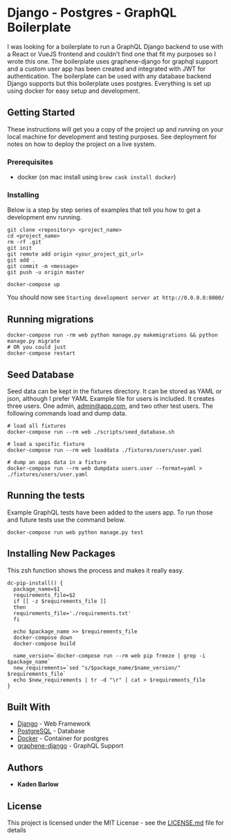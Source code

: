 # Django - Postgres - GraphQL Boilerplate

I was looking for a boilerplate to run a GraphQL Django backend to use with a React or VueJS frontend and couldn't find one that fit my purposes so I wrote this one.
The boilerplate uses graphene-django for graphql support and a custom user app has been created and integrated with JWT for authentication. The boilerplate can be used with any database backend Django supports but this boilerplate uses postgres. Everything is set up using docker for easy setup and development.

## Getting Started

These instructions will get you a copy of the project up and running on your local machine for development and testing purposes. See deployment for notes on how to deploy the project on a live system.

### Prerequisites

- docker (on mac install using `brew cask install docker`)

### Installing

Below is a step by step series of examples that tell you how to get a development env running.

```
git clone <repository> <project_name>
cd <project_name>
rm -rf .git
git init
git remote add origin <your_project_git_url>
git add .
git commit -m <message>
git push -u origin master

docker-compose up
```

You should now see `Starting development server at http://0.0.0.0:8000/`

## Running migrations

```
docker-compose run -rm web python manage.py makemigrations && python manage.py migrate
# OR you could just
docker-compose restart
```

## Seed Database

Seed data can be kept in the fixtures directory. It can be stored as YAML or json, although I prefer YAML
Example file for users is included. It creates three users. One admin, admin@app.com, and two other test users. The following commands load and dump data.

```
# load all fixtures
docker-compose run --rm web ./scripts/seed_database.sh

# load a specific fixture
docker-compose run --rm web loaddata ./fixtures/users/user.yaml

# dump an apps data in a fixture
docker-compose run --rm web dumpdata users.user --format=yaml > ./fixtures/users/user.yaml
```

## Running the tests

Example GraphQL tests have been added to the users app. To run those and future tests use the command below.

```
docker-compose run web python manage.py test
```

## Installing New Packages

This zsh function shows the process and makes it really easy.
```
dc-pip-install() {
  package_name=$1
  requirements_file=$2
  if [[ -z $requirements_file ]]
  then
  requirements_file='./requirements.txt'
  fi

  echo $package_name >> $requirements_file
  docker-compose down
  docker-compose build

  name_version=`docker-compose run --rm web pip freeze | grep -i $package_name`
  new_requirements=`sed "s/$package_name/$name_version/" $requirements_file`
  echo $new_requirements | tr -d "\r" | cat > $requirements_file
}
```

## Built With

* [Django](https://www.djangoproject.com/) - Web Framework
* [PostgreSQL](https://www.postgresql.org/) - Database
* [Docker](https://www.docker.com/) - Container for postgres
* [graphene-django](https://github.com/graphql-python/graphene-django) - GraphQL Support

## Authors

* **Kaden Barlow**

## License

This project is licensed under the MIT License - see the [LICENSE.md](LICENSE.md) file for details
